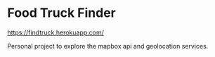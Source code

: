 # Food Truck Finder

https://findtruck.herokuapp.com/

Personal project to explore the mapbox api and geolocation services.
